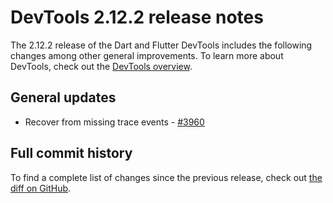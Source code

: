 # DevTools 2.12.2 release notes

The 2.12.2 release of the Dart and Flutter DevTools
includes the following changes among other general improvements.
To learn more about DevTools, check out the
[DevTools overview](https://docs.flutter.dev/tools/devtools).

## General updates

* Recover from missing trace events -
  [#3960](https://github.com/flutter/devtools/pull/3960)

## Full commit history

To find a complete list of changes since the previous release,
check out
[the diff on GitHub](https://github.com/flutter/devtools/compare/v2.12.1...v2.12.2).
